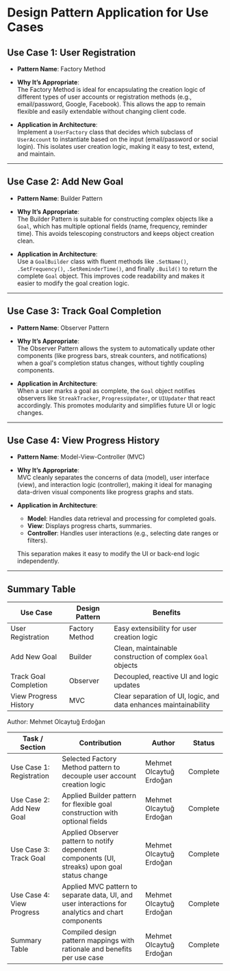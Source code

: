 # Design Pattern Application for Use Cases

## Use Case 1: User Registration

- **Pattern Name**: Factory Method

- **Why It’s Appropriate**:  
  The Factory Method is ideal for encapsulating the creation logic of different types of user accounts or registration methods (e.g., email/password, Google, Facebook). This allows the app to remain flexible and easily extendable without changing client code.

- **Application in Architecture**:  
  Implement a `UserFactory` class that decides which subclass of `UserAccount` to instantiate based on the input (email/password or social login). This isolates user creation logic, making it easy to test, extend, and maintain.

---

## Use Case 2: Add New Goal

- **Pattern Name**: Builder Pattern

- **Why It’s Appropriate**:  
  The Builder Pattern is suitable for constructing complex objects like a `Goal`, which has multiple optional fields (name, frequency, reminder time). This avoids telescoping constructors and keeps object creation clean.

- **Application in Architecture**:  
  Use a `GoalBuilder` class with fluent methods like `.SetName()`, `.SetFrequency()`, `.SetReminderTime()`, and finally `.Build()` to return the complete `Goal` object. This improves code readability and makes it easier to modify the goal creation logic.

---

## Use Case 3: Track Goal Completion

- **Pattern Name**: Observer Pattern

- **Why It’s Appropriate**:  
  The Observer Pattern allows the system to automatically update other components (like progress bars, streak counters, and notifications) when a goal's completion status changes, without tightly coupling components.

- **Application in Architecture**:  
  When a user marks a goal as complete, the `Goal` object notifies observers like `StreakTracker`, `ProgressUpdater`, or `UIUpdater` that react accordingly. This promotes modularity and simplifies future UI or logic changes.

---

## Use Case 4: View Progress History

- **Pattern Name**: Model-View-Controller (MVC)

- **Why It’s Appropriate**:  
  MVC cleanly separates the concerns of data (model), user interface (view), and interaction logic (controller), making it ideal for managing data-driven visual components like progress graphs and stats.

- **Application in Architecture**:  
  - **Model**: Handles data retrieval and processing for completed goals.  
  - **View**: Displays progress charts, summaries.  
  - **Controller**: Handles user interactions (e.g., selecting date ranges or filters).  

  This separation makes it easy to modify the UI or back-end logic independently.

---

## Summary Table

| Use Case                  | Design Pattern       | Benefits                                                                 |
|---------------------------|----------------------|--------------------------------------------------------------------------|
| User Registration         | Factory Method       | Easy extensibility for user creation logic                              |
| Add New Goal              | Builder              | Clean, maintainable construction of complex `Goal` objects              |
| Track Goal Completion     | Observer             | Decoupled, reactive UI and logic updates                                |
| View Progress History     | MVC                  | Clear separation of UI, logic, and data enhances maintainability        |


Author: Mehmet Olcaytuğ Erdoğan

| Task / Section             | Contribution                                                                                          | Author                    | Status   |
|----------------------------|-------------------------------------------------------------------------------------------------------|---------------------------|----------|
| Use Case 1: Registration   | Selected Factory Method pattern to decouple user account creation logic                              | Mehmet Olcaytuğ Erdoğan   | Complete |
| Use Case 2: Add New Goal   | Applied Builder pattern for flexible goal construction with optional fields                          | Mehmet Olcaytuğ Erdoğan   | Complete |
| Use Case 3: Track Goal     | Applied Observer pattern to notify dependent components (UI, streaks) upon goal status change         | Mehmet Olcaytuğ Erdoğan   | Complete |
| Use Case 4: View Progress  | Applied MVC pattern to separate data, UI, and user interactions for analytics and chart components    | Mehmet Olcaytuğ Erdoğan   | Complete |
| Summary Table              | Compiled design pattern mappings with rationale and benefits per use case                            | Mehmet Olcaytuğ Erdoğan   | Complete |
